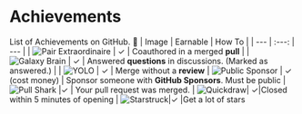 # Achievements
List of Achievements on GitHub. 🤘
| Image | Earnable | How To |
| ---         |     :---:      |          --- |
| ![Pair Extraordinaire](https://github.githubassets.com/images/modules/profile/achievements/pair-extraordinaire-default.png)   | ✓     | Coauthored in a merged **pull**    |
| ![Galaxy Brain](https://github.githubassets.com/images/modules/profile/achievements/galaxy-brain-default.png)     |  ✓      | Answered **questions** in discussions. (Marked as answered.)      |
|  ![YOLO](https://github.githubassets.com/images/modules/profile/achievements/yolo-default.png)          |   ✓              | Merge without a **review**
|  ![Public Sponsor]()           |     ✓ (cost money)       |  Sponsor someone with **GitHub Sponsors**. Must be public
|  ![Pull Shark](https://github.githubassets.com/images/modules/profile/achievements/pull-shark-default.png) |✓ | Your pull request was merged.
| ![Quickdraw](https://github.githubassets.com/images/modules/profile/achievements/quickdraw-default--light.png)| ✓|Closed within 5 minutes of opening
 | ![Starstruck](https://github.githubassets.com/images/modules/profile/achievements/starstruck-default--light.png)|✓ |Get a lot of stars
